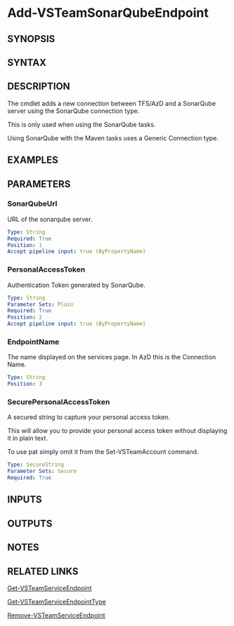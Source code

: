 <!-- #include "./common/header.md" -->

# Add-VSTeamSonarQubeEndpoint

## SYNOPSIS

<!-- #include "./synopsis/Add-VSTeamSonarQubeEndpoint.md" -->

## SYNTAX

## DESCRIPTION

The cmdlet adds a new connection between TFS/AzD and a SonarQube server using the SonarQube connection type.

This is only used when using the SonarQube tasks.

Using SonarQube with the Maven tasks uses a Generic Connection type.

## EXAMPLES

## PARAMETERS

### SonarQubeUrl

URL of the sonarqube server.

```yaml
Type: String
Required: True
Position: 1
Accept pipeline input: true (ByPropertyName)
```

### PersonalAccessToken

Authentication Token generated by SonarQube.

```yaml
Type: String
Parameter Sets: Plain
Required: True
Position: 2
Accept pipeline input: true (ByPropertyName)
```

### EndpointName

The name displayed on the services page.
In AzD this is the Connection Name.

```yaml
Type: String
Position: 3
```

### SecurePersonalAccessToken

A secured string to capture your personal access token.

This will allow you to provide your personal access token without displaying it in plain text.

To use pat simply omit it from the Set-VSTeamAccount command.

```yaml
Type: SecureString
Parameter Sets: Secure
Required: True
```

<!-- #include "./params/projectName.md" -->

## INPUTS

## OUTPUTS

## NOTES

<!-- #include "./common/prerequisites.md" -->

## RELATED LINKS



[Get-VSTeamServiceEndpoint](Get-VSTeamServiceEndpoint.md)

[Get-VSTeamServiceEndpointType](Get-VSTeamServiceEndpointType.md)

[Remove-VSTeamServiceEndpoint](Remove-VSTeamServiceEndpoint.md)

